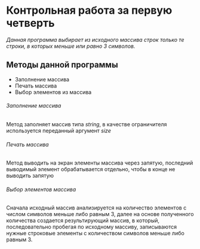 # Контрольная работа за первую четверть

*Данная программа выбирает из исходного массива строк только те строки, в которых меньше или равно 3 символов.*

## Методы данной программы
+ Заполнение массива
+ Печать массива
+ Выбор элементов из массива

###### Заполнение массива
Метод заполняет массив типа *string*, в качестве ограничителя используется переданный аргумент *size*

###### Печать массива
Метод выводить на экран элементы массива через запятую, последний выводимый элемент обрабатывается отдельно, чтобы в конце не выводить запятую

###### Выбор элементов массива
Сначала исходный массив анализируется на количество элементов с числом символов меньше либо равным 3, далее на основе полученного количества создается результирующий массив, в который, последовательно пробегая по исходному массиву, записываются нужные строковые элементы с количеством символов меньше либо равным 3. 